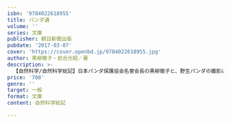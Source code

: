 ```yaml
---
isbn: '9784022618955'
title: パンダ通
volume: ''
series: 文庫
publisher: 朝日新聞出版
pubdate: '2017-03-07'
cover: 'https://cover.openbd.jp/9784022618955.jpg'
author: 黒柳徹子・岩合光昭／著
description: >-
  【自然科学/自然科学総記】日本パンダ保護協会名誉会長の黒柳徹子と、野生パンダの撮影に世界で初めて成功した動物写真家の岩合光昭。黒柳徹子の軽妙なエッセイと、岩合光昭の100点を超す豊富な写真、二人の対談で「パンダ」の魅力を紹介するフォトエッセイ集。
price: '700'
genre: ''
target: 一般
format: 文庫
content: 自然科学総記

---
```

